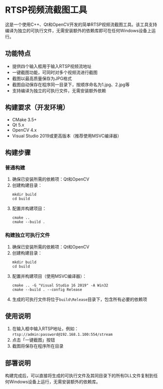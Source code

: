 # RTSP视频流截图工具

这是一个使用C++、Qt和OpenCV开发的简单RTSP视频流截图工具。该工具支持编译为独立的可执行文件，无需安装额外的依赖库即可在任何Windows设备上运行。

## 功能特点

- 提供四个输入框用于输入RTSP视频流地址
- 一键截图功能，可同时对多个视频流进行截图
- 截图以最高质量保存为JPG格式
- 截图自动保存在程序同一目录下，按顺序命名为1.jpg、2.jpg等
- 支持编译为独立的可执行文件，无需安装额外依赖

## 构建要求（开发环境）

- CMake 3.5+
- Qt 5.x
- OpenCV 4.x
- Visual Studio 2019或更高版本（推荐使用MSVC编译器）

## 构建步骤

### 普通构建

1. 确保已安装所需的依赖项：Qt和OpenCV
2. 创建构建目录：
   ```
   mkdir build
   cd build
   ```
3. 配置并构建项目：
   ```
   cmake ..
   cmake --build .
   ```

### 构建独立可执行文件

1. 确保已安装所需的依赖项：Qt和OpenCV
2. 创建构建目录：
   ```
   mkdir build
   cd build
   ```
3. 配置并构建项目（使用MSVC编译器）：
   ```
   cmake .. -G "Visual Studio 16 2019" -A Win32
   cmake --build . --config Release
   ```
4. 生成的可执行文件将位于`build\Release`目录下，包含所有必要的依赖项

## 使用说明

1. 在输入框中输入RTSP地址，例如：`rtsp://admin:password@192.168.1.100:554/stream`
2. 点击「一键截图」按钮
3. 截图将保存在程序所在目录

## 部署说明

构建完成后，可以直接将生成的可执行文件及其同目录下的所有DLL文件复制到任何Windows设备上运行，无需安装额外的依赖库。